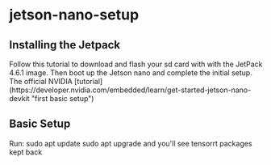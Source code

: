 # jetson-nano-setup
## Installing the Jetpack 

<p> Follow this tutorial to download and flash your sd card with with the JetPack 4.6.1 image. Then boot up the Jetson nano and complete the initial setup. The official NVIDIA [tutorial](https://developer.nvidia.com/embedded/learn/get-started-jetson-nano-devkit "first basic setup") </p>

## Basic Setup

<p> Run:
  sudo apt update
  sudo apt upgrade
  and you'll see tensorrt packages kept back </p>
  
  
